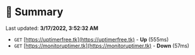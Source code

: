 # 📖 Summary
Last updated: **3/17/2022, 3:52:32 AM**

- `GET` [https://uptimerfree.tk](https://uptimerfree.tk) - **Up** (555ms)
- `GET` [https://monitoruptimer.tk](https://monitoruptimer.tk) - **Down** (57ms)
